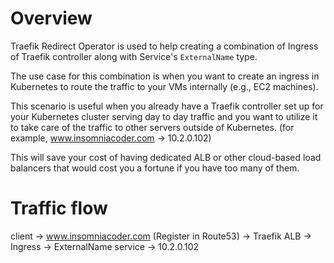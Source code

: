 # Overview

Traefik Redirect Operator is used to help creating a combination of Ingress of Traefik controller along with
Service's `ExternalName` type.

The use case for this combination is when you want to create an ingress in Kubernetes to route the traffic to your VMs internally (e.g., EC2 machines).

This scenario is useful when you already have a Traefik controller set up for your Kubernetes cluster serving day to day traffic and you want to utilize it to take care of the traffic to other servers outside of Kubernetes. (for example, www.insomniacoder.com -> 10.2.0.102)

This will save your cost of having dedicated ALB or other cloud-based load balancers that would cost you a fortune if you have too many of them.

# Traffic flow

client -> www.insomniacoder.com (Register in Route53) -> Traefik ALB -> Ingress -> ExternalName service -> 10.2.0.102

